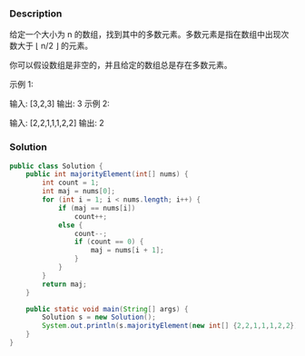 
### Description
给定一个大小为 n 的数组，找到其中的多数元素。多数元素是指在数组中出现次数大于 ⌊ n/2 ⌋ 的元素。

你可以假设数组是非空的，并且给定的数组总是存在多数元素。

示例 1:

输入: [3,2,3]
输出: 3
示例 2:

输入: [2,2,1,1,1,2,2]
输出: 2

### Solution
```java
public class Solution {
    public int majorityElement(int[] nums) {
        int count = 1;
        int maj = nums[0];
        for (int i = 1; i < nums.length; i++) {
            if (maj == nums[i])
                count++;
            else {
                count--;
                if (count == 0) {
                    maj = nums[i + 1];
                }
            }
        }
        return maj;
    }

    public static void main(String[] args) {
        Solution s = new Solution();
        System.out.println(s.majorityElement(new int[] {2,2,1,1,1,2,2}));
    }
}
```

